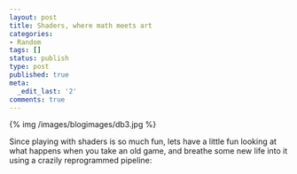 ```yaml
---
layout: post
title: Shaders, where math meets art
categories:
- Random
tags: []
status: publish
type: post
published: true
meta:
  _edit_last: '2'
comments: true
---
```


{% img /images/blogimages/db3.jpg %}

Since playing with shaders is so much fun, lets have a little fun looking at what happens when you take an old game, and breathe some new life into it using a crazily reprogrammed pipeline:

<object width="425" height="344"><param name="movie" value="https://www.youtube.com/v/bfy6sMgKDwA&hl=en&fs=1"></param><param name="allowFullScreen" value="true"></param><embed src="https://www.youtube.com/v/bfy6sMgKDwA&hl=en&fs=1" type="application/x-shockwave-flash" allowfullscreen="true" width="425" height="344"></embed></object>
